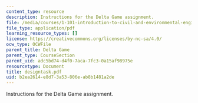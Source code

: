 ```yaml
---
content_type: resource
description: Instructions for the Delta Game assignment.
file: /media/courses/1-101-introduction-to-civil-and-environmental-engineering-design-i-fall-2006/b2ea2614e8d73a53806eab8b1481a2de_designtask.pdf
file_type: application/pdf
learning_resource_types: []
license: https://creativecommons.org/licenses/by-nc-sa/4.0/
ocw_type: OCWFile
parent_title: Delta Game
parent_type: CourseSection
parent_uid: adc5bd74-d4f0-7aca-7fc3-0a15af98975e
resourcetype: Document
title: designtask.pdf
uid: b2ea2614-e8d7-3a53-806e-ab8b1481a2de
---
```

Instructions for the Delta Game assignment.